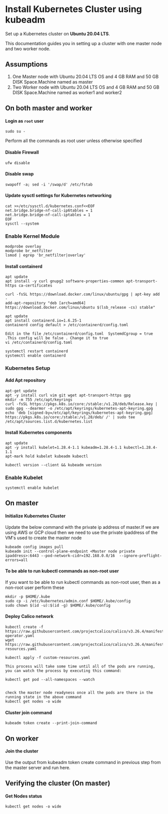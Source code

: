 # Install Kubernetes Cluster using kubeadm

Set up a Kubernetes cluster on __Ubuntu 20.04 LTS__.

This documentation guides you in setting up a cluster with one master node and two worker node.

## Assumptions

1) One Master node with Ubuntu 20.04 LTS OS and 4 GB RAM and 50 GB DISK Space.Machine named as master
2) Two Worker node with Ubuntu 20.04 LTS OS and 4 GB RAM and 50 GB DISK Space.Machine named as worker1 and worker2

## On both master and worker

#### Login as `root` user
```
sudo su -
```
Perform all the commands as root user unless otherwise specified

#### Disable Firewall
```
ufw disable
```
#### Disable swap
```
swapoff -a; sed -i '/swap/d' /etc/fstab
```
#### Update sysctl settings for Kubernetes networking
```
cat >>/etc/sysctl.d/kubernetes.conf<<EOF
net.bridge.bridge-nf-call-ip6tables = 1
net.bridge.bridge-nf-call-iptables = 1
EOF
sysctl --system
```

### Enable Kernel Module 
```
modprobe overlay
modprobe br_netfilter
lsmod | egrep 'br_netfilter|overlay'
```
#### Install containerd
```
apt update
apt install -y curl gnupg2 software-properties-common apt-transport-https ca-certificates

curl -fsSL https://download.docker.com/linux/ubuntu/gpg | apt-key add -
add-apt-repository "deb [arch=amd64] https://download.docker.com/linux/ubuntu $(lsb_release -cs) stable"

apt update
apt install containerd.io=1.6.25-1
containerd config default > /etc/containerd/config.toml

Edit in the file /etc/containerd/config.toml  SystemdCgroup = true .This config will be false . Change it to true 
vi /etc/containerd/config.toml

systemctl restart containerd
systemctl enable containerd

```
### Kubernetes Setup
#### Add Apt repository
```
apt-get update
apt -y install curl vim git wget apt-transport-https gpg
mkdir -m 755 /etc/apt/keyrings
curl -fsSL https://pkgs.k8s.io/core:/stable:/v1.28/deb/Release.key | sudo gpg --dearmor -o /etc/apt/keyrings/kubernetes-apt-keyring.gpg
echo 'deb [signed-by=/etc/apt/keyrings/kubernetes-apt-keyring.gpg] https://pkgs.k8s.io/core:/stable:/v1.28/deb/ /' | sudo tee /etc/apt/sources.list.d/kubernetes.list

```
#### Install Kubernetes components
```
apt update
apt -y install kubelet=1.28.4-1.1 kubeadm=1.28.4-1.1 kubectl=1.28.4-1.1
apt-mark hold kubelet kubeadm kubectl

kubectl version --client && kubeadm version
```
### Enable Kubelet
```
systemctl enable kubelet

```


## On master
#### Initialize Kubernetes Cluster
Update the below command with the private ip address of master.If we are using AWS or GCP cloud then we need to use the private ipaddress of the 
VM's used to create the master node 
```
kubeadm config images pull
kubeadm init --control-plane-endpoint <Master node private ipaddress>:6443 --pod-network-cidr=192.168.0.0/16  --ignore-preflight-errors=all
```
#### To be able to run kubectl commands as non-root user
If you want to be able to run kubectl commands as non-root user, then as a non-root user perform these
```
mkdir -p $HOME/.kube
sudo cp -i /etc/kubernetes/admin.conf $HOME/.kube/config
sudo chown $(id -u):$(id -g) $HOME/.kube/config
```
#### Deploy Calico network
```
kubectl create -f https://raw.githubusercontent.com/projectcalico/calico/v3.26.4/manifests/tigera-operator.yaml
wget https://raw.githubusercontent.com/projectcalico/calico/v3.26.4/manifests/custom-resources.yaml

kubectl apply -f custom-resources.yaml

This process will take some time until all of the pods are running, you can watch the process by executing this command:

kubectl get pod --all-namespaces --watch


check the master node readyness once all the pods are there in the running state in the above command 
kubectl get nodes -o wide
```

#### Cluster join command
```
kubeadm token create --print-join-command
```



## On worker
#### Join the cluster
Use the output from kubeadm token create command in previous step from the master server and run here.

## Verifying the cluster (On master)
#### Get Nodes status
```
kubectl get nodes -o wide
```

